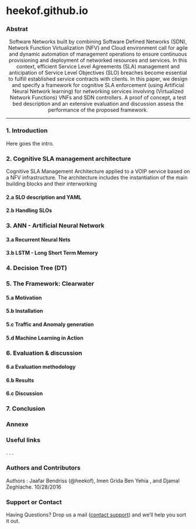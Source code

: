 # heekof.github.io

### Abstrat 


<center>
			Software Networks built by combining Software Defined Networks (SDN), Network Function Virtualization (NFV) and Cloud environment call for agile and dynamic automation of management operations to ensure continuous provisioning and deployment of networked resources and services. In this context, efficient Service Level Agreements (SLA) management and anticipation of Service Level Objectives (SLO) breaches become essential to fulfill established service contracts with clients. In this paper, we design and specify a framework for cognitive SLA enforcement (using Artificial Neural Network learning) for networking services involving (Virtualized Network Functions) VNFs and SDN controllers. A proof of concept, a test bed description and an extensive evaluation and discussion assess the performance of the proposed framework.
</center>

***

### 1. Introduction 

   Here goes the intro.
   
   
   
### 2. Cognitive SLA management architecture 

Cognitive SLA Management Architecture applied to a VOIP service based on a NFV infrastructure. The architecture includes the instantiation of the main building blocks and their interworking


#### 2.a SLO description and YAML 



#### 2.b Handling SLOs



### 3. ANN - Artificial Neural Network


#### 3.a Recurrent Neural Nets 


#### 3.b LSTM - Long Short Term Memory 



### 4. Decision Tree (DT)



### 5. The Framework: Clearwater

#### 5.a Motivation


#### 5.b Installation


#### 5.c Traffic and Anomaly generation


#### 5.d Machine Learning in Action 



### 6. Evaluation & discussion 


#### 6.a Evaluation methodology 


#### 6.b Results 



#### 6.c Discussion 


### 7. Conclusion 


###  Annexe


### Useful links








 .
 .
 .



### Authors and Contributors

 Authors :  Jaafar Bendriss (@heekof), Imen Grida Ben Yehia , and Djamal Zeghlache. 10/28/2016

### Support or Contact
Having Questions?  Drop us a mail ([contact support](jaafar.bendriss@orange.com)) and we’ll help you sort it out.

